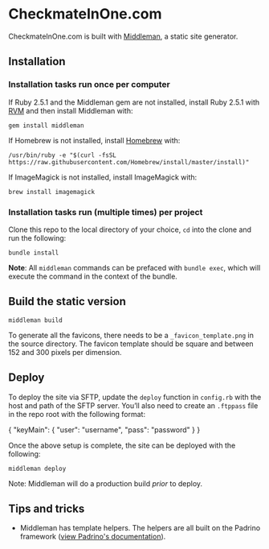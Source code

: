 # CheckmateInOne.com

CheckmateInOne.com is built with [Middleman](https://middlemanapp.com/), a static site generator.

## Installation

### Installation tasks run once per computer

If Ruby 2.5.1 and the Middleman gem are not installed, install Ruby 2.5.1 with [RVM](https://rvm.io/rvm/install) and then install Middleman with:

    gem install middleman

If Homebrew is not installed, install [Homebrew](https://brew.sh/) with:

    /usr/bin/ruby -e "$(curl -fsSL https://raw.githubusercontent.com/Homebrew/install/master/install)"

If ImageMagick is not installed, install ImageMagick with:

    brew install imagemagick

### Installation tasks run (multiple times) per project

Clone this repo to the local directory of your choice, `cd` into the clone and run the following:

    bundle install

**Note**: All `middleman` commands can be prefaced with `bundle exec`, which will execute the command in the context of the bundle.

## Build the static version

    middleman build

To generate all the favicons, there needs to be a `_favicon_template.png` in the source directory. The favicon template should be square and between 152 and 300 pixels per dimension.

## Deploy

To deploy the site via SFTP, update the `deploy` function in `config.rb` with the host and path of the SFTP server. You’ll also need to create an `.ftppass` file in the repo root with the following format:

  {
    "keyMain": {
      "user": "username",
      "pass": "password"
    }
  }

Once the above setup is complete, the site can be deployed with the following:

    middleman deploy

Note: Middleman will do a production build _prior_ to deploy.

## Tips and tricks

* Middleman has template helpers. The helpers are all built on the Padrino framework ([view Padrino's documentation](http://padrinorb.com/guides/application-helpers/overview/)).
